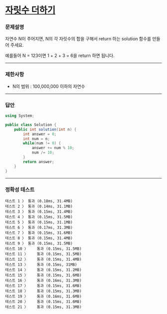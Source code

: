 # <a href="https://school.programmers.co.kr/learn/courses/30/lessons/12931">자릿수 더하기</a>

### 문제설명

자연수 N이 주어지면, N의 각 자릿수의 합을 구해서 return 하는 solution 함수를 만들어 주세요.

예를들어 N = 123이면 1 + 2 + 3 = 6을 return 하면 됩니다.

***

### 제한사항

 - N의 범위 : 100,000,000 이하의 자연수

***

### 답안
``` csharp
using System;

public class Solution {
    public int solution(int n) {
        int answer = 0;
        int num = n;
        while(num != 0) {
            answer += num % 10;
            num /= 10;
        }
        return answer;
    }
}
```

***

### 정확성 테스트
```
테스트 1 〉	통과 (0.18ms, 31.4MB)
테스트 2 〉	통과 (0.14ms, 31.1MB)
테스트 3 〉	통과 (0.15ms, 31.4MB)
테스트 4 〉	통과 (0.15ms, 31.5MB)
테스트 5 〉	통과 (0.15ms, 31.1MB)
테스트 6 〉	통과 (0.17ms, 31.3MB)
테스트 7 〉	통과 (0.15ms, 31.6MB)
테스트 8 〉	통과 (0.15ms, 31.4MB)
테스트 9 〉	통과 (0.15ms, 31.5MB)
테스트 10 〉	통과 (0.15ms, 31.5MB)
테스트 11 〉	통과 (0.15ms, 31.5MB)
테스트 12 〉	통과 (0.15ms, 31.4MB)
테스트 13 〉	통과 (0.15ms, 31MB)
테스트 14 〉	통과 (0.15ms, 31.2MB)
테스트 15 〉	통과 (0.15ms, 31.6MB)
테스트 16 〉	통과 (0.16ms, 31.3MB)
테스트 17 〉	통과 (0.15ms, 31.6MB)
테스트 18 〉	통과 (0.15ms, 31.3MB)
테스트 19 〉	통과 (0.16ms, 31.6MB)
테스트 20 〉	통과 (0.15ms, 31.6MB)
테스트 21 〉	통과 (0.15ms, 31.3MB)
```